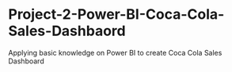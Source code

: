 # Project-2-Power-BI-Coca-Cola-Sales-Dashbaord
Applying basic knowledge on Power BI to create Coca Cola Sales Dashboard
